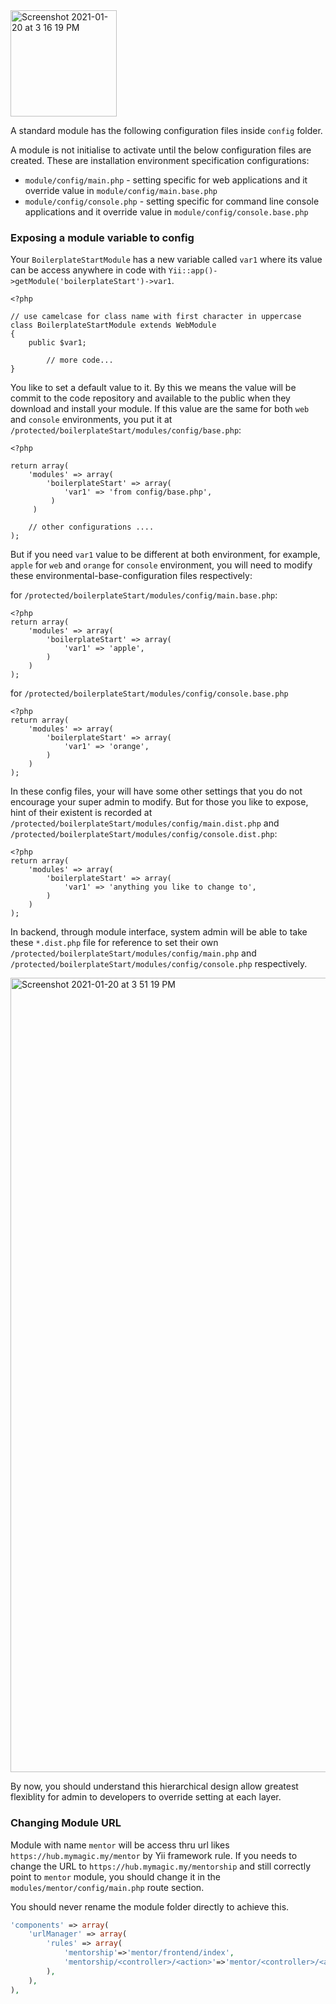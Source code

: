 <img width="170" alt="Screenshot 2021-01-20 at 3 16 19 PM" src="https://user-images.githubusercontent.com/5336690/105140715-10e78480-5b33-11eb-999f-2c5975e5692b.png">

A standard module has the following configuration files inside `config` folder.

A module is not initialise to activate until the below configuration files are created. These are installation environment specification configurations:
  * `module/config/main.php` - setting specific for web applications and it override value in `module/config/main.base.php`
  * `module/config/console.php` - setting specific for command line console applications and it override value in `module/config/console.base.php`

### Exposing a module variable to config
Your `BoilerplateStartModule` has a new variable called `var1` where its value can be access anywhere in code with `Yii::app()->getModule('boilerplateStart')->var1`.
```
<?php

// use camelcase for class name with first character in uppercase
class BoilerplateStartModule extends WebModule
{
	public $var1;

        // more code...
}
```

You like to set a default value to it. By this we means the value will be commit to the code repository and available to the public when they download and install your module. If this value are the same for both `web` and `console` environments, you put it at `/protected/boilerplateStart/modules/config/base.php`:
```
<?php

return array(
    'modules' => array(
        'boilerplateStart' => array(
            'var1' => 'from config/base.php',
         )
     )

    // other configurations ....
);
```

But if you need `var1` value to be different at both environment, for example, `apple` for `web` and `orange` for `console` environment, you will need to modify these environmental-base-configuration files respectively:

for `/protected/boilerplateStart/modules/config/main.base.php`:
```
<?php
return array(
	'modules' => array(
		'boilerplateStart' => array(
			'var1' => 'apple',
		)
	)
);
```

for `/protected/boilerplateStart/modules/config/console.base.php`
```
<?php
return array(
	'modules' => array(
		'boilerplateStart' => array(
			'var1' => 'orange',
		)
	)
);
```

In these config files, your will have some other settings that you do not encourage your super admin to modify. But for those you like to expose, hint of their existent is recorded at `/protected/boilerplateStart/modules/config/main.dist.php` and `/protected/boilerplateStart/modules/config/console.dist.php`:

```
<?php
return array(
	'modules' => array(
		'boilerplateStart' => array(
			'var1' => 'anything you like to change to',
		)
	)
);
```

In backend, through module interface, system admin will be able to take these `*.dist.php` file for reference to set their own `/protected/boilerplateStart/modules/config/main.php` and `/protected/boilerplateStart/modules/config/console.php` respectively.

<img width="1271" alt="Screenshot 2021-01-20 at 3 51 19 PM" src="https://user-images.githubusercontent.com/5336690/105143955-835a6380-5b37-11eb-9735-a0c5f0f1d194.png">

By now, you should understand this hierarchical design allow greatest flexiblity for admin to developers to override setting at each layer.

### Changing Module URL
Module with name `mentor` will be access thru url likes `https://hub.mymagic.my/mentor` by Yii framework rule. If you needs to change the URL to `https://hub.mymagic.my/mentorship` and still correctly point to `mentor` module, you should change it in the `modules/mentor/config/main.php` route section.

You should never rename the module folder directly to achieve this. 

``` php
'components' => array(
    'urlManager' => array(
        'rules' => array(
            'mentorship'=>'mentor/frontend/index',
            'mentorship/<controller>/<action>'=>'mentor/<controller>/<action>/*',
        ),
    ),
),
```